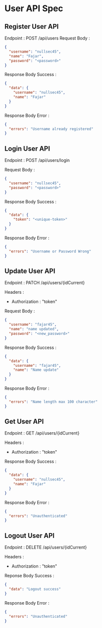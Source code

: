 # User API Spec

## Register User API

Endpoint : POST /api/users
Request Body :

```json
{
  "username": "nullsec45",
  "name": "Fajar",
  "password": "<password>"
}
```

Response Body Success :

```json
{
  "data": {
    "username": "nullsec45",
    "name": "Fajar"
  }
}
```

Response Body Error :

```json
{
  "errors": "Username already registered"
}
```

## Login User API

Endpoint : POST /api/users/login

Request Body :

```json
{
  "username": "nullsec45",
  "password": "<password>"
}
```

Response Body Success :

```json
{
  "data": {
    "token": "<unique-token>"
  }
}
```

Response Body Error :

```json
{
  "errors": "Username or Password Wrong"
}
```

## Update User API

Endpoint : PATCH /api/users/{idCurrent}

Headers :

- Authorization : "token"

Request Body :

```json
{
  "username": "fajar45",
  "name": "name updated",
  "password": "<new_password>"
}
```

Response Body Success :

```json
{
  "data": {
    "username": "fajar45",
    "name": "Name update"
  }
}
```

Response Body Error :

```json
{
  "errors": "Name length max 100 character"
}
```

## Get User API

Endpoint : GET /api/users/{idCurrent}

Headers :

- Authorization : "token"

Response Body Success :

```json
{
  "data": {
    "username": "nullsec45",
    "name": "Fajar"
  }
}
```

Response Body Error :

```json
{
  "errors": "Unauthenticated"
}
```

## Logout User API

Endpoint : DELETE /api/users/{idCurrent}

Headers :

- Authorization : "token"

Reponse Body Success :

```json
{
  "data": "Logout success"
}
```

Response Body Error :

```json
{
  "errors": "Unauthenticated"
}
```
